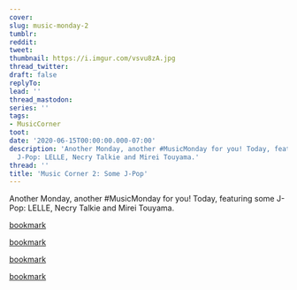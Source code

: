 ```yaml
---
cover:
slug: music-monday-2
tumblr:
reddit:
tweet:
thumbnail: https://i.imgur.com/vsvu8zA.jpg
thread_twitter:
draft: false
replyTo:
lead: ''
thread_mastodon:
series: ''
tags:
- MusicCorner
toot:
date: '2020-06-15T00:00:00.000-07:00'
description: 'Another Monday, another #MusicMonday for you! Today, featuring some
  J-Pop: LELLE, Necry Talkie and Mirei Touyama.'
thread: ''
title: 'Music Corner 2: Some J-Pop'
---
```


Another Monday, another #MusicMonday for you! Today, featuring some J-Pop: LELLE, Necry Talkie and Mirei Touyama.


[bookmark](https://www.youtube.com/watch?v=BCUOhpZhrpo)


[bookmark](https://www.youtube.com/watch?v=0l-qw9yRFOA)


[bookmark](https://www.youtube.com/watch?v=rSapSWuK44U)


[bookmark](https://www.youtube.com/watch?v=fLDeDs8F7s8)

